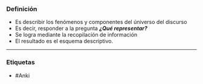 ### Definición
- Es describir los fenómenos y componentes del úniverso del discurso
- Es decir, responder a la pregunta ***¿Qué representar?***
- Se logra mediante la recopilación de información
- El resultado es el esquema descriptivo.
***
### Etiquetas
- #Anki 